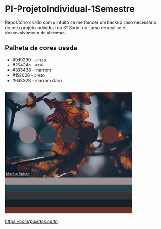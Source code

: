 # PI-ProjetoIndividual-1Semestre
Repositório criado com o intuito de me forncer um backup caso necessário do meu projeto individual da 3° Sprint no curso de análise e desenvolvimento de sistemas.


<h2> Palheta de cores usada </h2>

- #9d9290 - cinza
- #26424c - azul
- #333438 - marrom
- #152028 - preto
- #663328 - marrom claro

<br>

<img src="site/base-palheta.png" height="400rem">

<br>

<i>https://colorpalettes.earth</i>